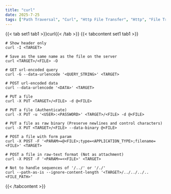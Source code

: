 ```yaml
---
title: "curl"
date: 2025-7-25
tags: ["Path Traversal", "Curl", "Http File Transfer", "Http", "File Transfer", "CRUD", "API"]
---
```


{{< tab set1 tab1 >}}curl{{< /tab >}}
{{< tabcontent set1 tab1 >}}

```console
# Show header only
curl -I <TARGET>
```

```console
# Save as the same name as the file on the server
curl <TARGET>/<FILE> -O
```

```console
# GET url-encoded query
curl -G --data-urlencode '<QUERY_STRING>' <TARGET>
```

```console
# POST url-encoded data
curl --data-urlencode '<DATA>' <TARGET>
```

```console
# PUT a file
curl -X PUT <TARGET>/<FILE> -d @<FILE>
```

```console
# PUT a file (Authenticate)
curl -X PUT -u '<USER>:<PASSWORD>' <TARGET>/<FILE> -d @<FILE>
```

```console
# PUT a file as raw binary (Preserve newlines and control characters)
curl -X PUT <TARGET>/<FILE> --data-binary @<FILE>
```

```console
# POST a file with form param
curl -X POST -F '<PARAM>=@<FILE>;type=<APPLICATION_TYPE>;filename=<FILE>' <TARGET>
```

```console
# POST a file in raw-text format (Not as attachment)
curl -X POST -F '<PARAM>=<<FILE>' <TARGET>
```

```console
# Not to handle sequences of '/../' or '/./'
curl --path-as-is --ignore-content-length '<TARGET>/../../../..<FILE_PATH>'
```

{{< /tabcontent >}}